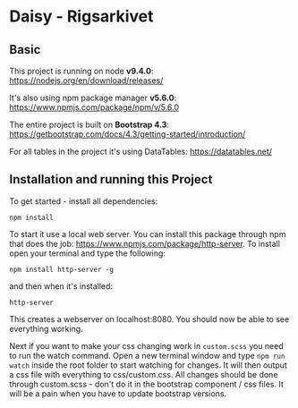 # Daisy - Rigsarkivet

## Basic

This project is running on node **v9.4.0**: https://nodejs.org/en/download/releases/

It's also using npm package manager **v5.6.0**: https://www.npmjs.com/package/npm/v/5.6.0

The entire project is built on **Bootstrap 4.3**: https://getbootstrap.com/docs/4.3/getting-started/introduction/

For all tables in the project it's using DataTables: https://datatables.net/

## Installation and running this Project

To get started - install all dependencies:

`npm install`

To start it use a local web server. You can install this package through npm that does the job: https://www.npmjs.com/package/http-server. To install open your terminal and type the following:

`npm install http-server -g`

and then when it's installed:

`http-server`

This creates a webserver on localhost:8080. You should now be able to see everything working.

Next if you want to make your css changing work in `custom.scss` you need to run the watch command. Open a new terminal window and type `npm run watch` inside the root folder to start watching for changes. It will then output a css file with everything to css/custom.css. All changes should be done through custom.scss - don't do it in the bootstrap component / css files. It will be a pain when you have to update bootstrap versions.
